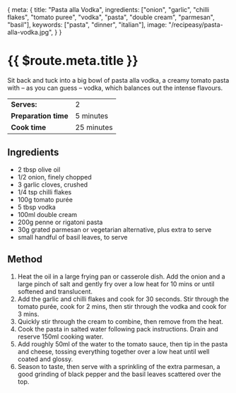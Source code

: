 <route>
{
  meta: {
    title: "Pasta alla Vodka",
    ingredients: ["onion", "garlic", "chilli flakes", "tomato puree", "vodka", "pasta", "double cream", "parmesan", "basil"],
    keywords: ["pasta", "dinner", "italian"],
    image: "/recipeasy/pasta-alla-vodka.jpg",
  }
}
</route>

<RecipeLayout>

# {{ $route.meta.title }}

Sit back and tuck into a big bowl of pasta alla vodka, a creamy tomato pasta with – as you can guess – vodka, which balances out the intense flavours.

|                      |            |
| -------------------- | ---------- |
| **Serves:**          | 2          |
| **Preparation time** | 5 minutes  |
| **Cook time**        | 25 minutes |

## Ingredients

- 2 tbsp olive oil
- 1/2 onion, finely chopped
- 3 garlic cloves, crushed
- 1/4 tsp chilli flakes
- 100g tomato purée
- 5 tbsp vodka
- 100ml double cream
- 200g penne or rigatoni pasta
- 30g grated parmesan or vegetarian alternative, plus extra to serve
- small handful of basil leaves, to serve

## Method

1. Heat the oil in a large frying pan or casserole dish. Add the onion and a large pinch of salt and gently fry over a low heat for 10 mins or until softened and translucent.
2. Add the garlic and chilli flakes and cook for 30 seconds. Stir through the tomato purée, cook for 2 mins, then stir through the vodka and cook for 3 mins.
3. Quickly stir through the cream to combine, then remove from the heat.
4. Cook the pasta in salted water following pack instructions. Drain and reserve 150ml cooking water.
5. Add roughly 50ml of the water to the tomato sauce, then tip in the pasta and cheese, tossing everything together over a low heat until well coated and glossy.
6. Season to taste, then serve with a sprinkling of the extra parmesan, a good grinding of black pepper and the basil leaves scattered over the top.

</RecipeLayout>
